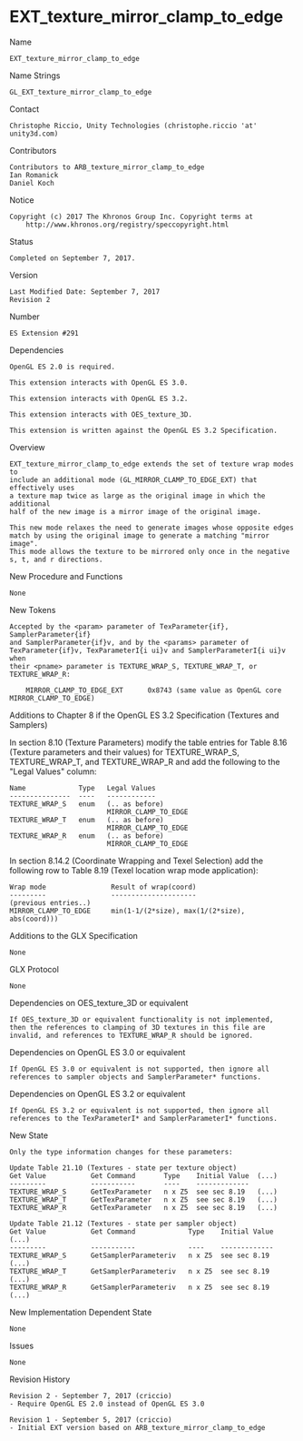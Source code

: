 # EXT_texture_mirror_clamp_to_edge

Name

    EXT_texture_mirror_clamp_to_edge

Name Strings

    GL_EXT_texture_mirror_clamp_to_edge

Contact

    Christophe Riccio, Unity Technologies (christophe.riccio 'at' unity3d.com)

Contributors

    Contributors to ARB_texture_mirror_clamp_to_edge
    Ian Romanick
    Daniel Koch

Notice

    Copyright (c) 2017 The Khronos Group Inc. Copyright terms at
        http://www.khronos.org/registry/speccopyright.html

Status

    Completed on September 7, 2017.

Version

    Last Modified Date: September 7, 2017
    Revision 2

Number

    ES Extension #291

Dependencies

    OpenGL ES 2.0 is required.

    This extension interacts with OpenGL ES 3.0.

    This extension interacts with OpenGL ES 3.2.

    This extension interacts with OES_texture_3D.

    This extension is written against the OpenGL ES 3.2 Specification.

Overview

    EXT_texture_mirror_clamp_to_edge extends the set of texture wrap modes to
    include an additional mode (GL_MIRROR_CLAMP_TO_EDGE_EXT) that effectively uses
    a texture map twice as large as the original image in which the additional
    half of the new image is a mirror image of the original image.

    This new mode relaxes the need to generate images whose opposite edges
    match by using the original image to generate a matching "mirror image".
    This mode allows the texture to be mirrored only once in the negative
    s, t, and r directions.

New Procedure and Functions

    None

New Tokens

    Accepted by the <param> parameter of TexParameter{if}, SamplerParameter{if}
    and SamplerParameter{if}v, and by the <params> parameter of
    TexParameter{if}v, TexParameterI{i ui}v and SamplerParameterI{i ui}v when
    their <pname> parameter is TEXTURE_WRAP_S, TEXTURE_WRAP_T, or
    TEXTURE_WRAP_R:

        MIRROR_CLAMP_TO_EDGE_EXT      0x8743 (same value as OpenGL core MIRROR_CLAMP_TO_EDGE)

Additions to Chapter 8 if the OpenGL ES 3.2 Specification
(Textures and Samplers)

  In section 8.10 (Texture Parameters) modify the table entries for Table 8.16
  (Texture parameters and their values) for TEXTURE_WRAP_S, TEXTURE_WRAP_T,
  and TEXTURE_WRAP_R and add the following to the "Legal Values" column:

    Name             Type   Legal Values
    ---------------  ----   ------------
    TEXTURE_WRAP_S   enum   (.. as before)
                            MIRROR_CLAMP_TO_EDGE
    TEXTURE_WRAP_T   enum   (.. as before)
                            MIRROR_CLAMP_TO_EDGE
    TEXTURE_WRAP_R   enum   (.. as before)
                            MIRROR_CLAMP_TO_EDGE

  In section 8.14.2 (Coordinate Wrapping and Texel Selection) add the
  following row to Table 8.19 (Texel location wrap mode application):

    Wrap mode                Result of wrap(coord)
    ---------                ---------------------
    (previous entries..)
    MIRROR_CLAMP_TO_EDGE     min(1-1/(2*size), max(1/(2*size), abs(coord)))

Additions to the GLX Specification

    None

GLX Protocol

    None

Dependencies on OES_texture_3D or equivalent

    If OES_texture_3D or equivalent functionality is not implemented,
    then the references to clamping of 3D textures in this file are
    invalid, and references to TEXTURE_WRAP_R should be ignored.

Dependencies on OpenGL ES 3.0 or equivalent

    If OpenGL ES 3.0 or equivalent is not supported, then ignore all
    references to sampler objects and SamplerParameter* functions.

Dependencies on OpenGL ES 3.2 or equivalent

    If OpenGL ES 3.2 or equivalent is not supported, then ignore all
    references to the TexParameterI* and SamplerParameterI* functions.

New State

    Only the type information changes for these parameters:

    Update Table 21.10 (Textures - state per texture object)
    Get Value           Get Command       Type    Initial Value  (...)
    ---------           -----------       ----    -------------
    TEXTURE_WRAP_S      GetTexParameter   n x Z5  see sec 8.19   (...)
    TEXTURE_WRAP_T      GetTexParameter   n x Z5  see sec 8.19   (...)
    TEXTURE_WRAP_R      GetTexParameter   n x Z5  see sec 8.19   (...)

    Update Table 21.12 (Textures - state per sampler object)
    Get Value           Get Command             Type    Initial Value  (...)
    ---------           -----------             ----    -------------
    TEXTURE_WRAP_S      GetSamplerParameteriv   n x Z5  see sec 8.19   (...)
    TEXTURE_WRAP_T      GetSamplerParameteriv   n x Z5  see sec 8.19   (...)
    TEXTURE_WRAP_R      GetSamplerParameteriv   n x Z5  see sec 8.19   (...)

New Implementation Dependent State

    None

Issues

    None

Revision History

    Revision 2 - September 7, 2017 (criccio)
    - Require OpenGL ES 2.0 instead of OpenGL ES 3.0

    Revision 1 - September 5, 2017 (criccio)
    - Initial EXT version based on ARB_texture_mirror_clamp_to_edge


